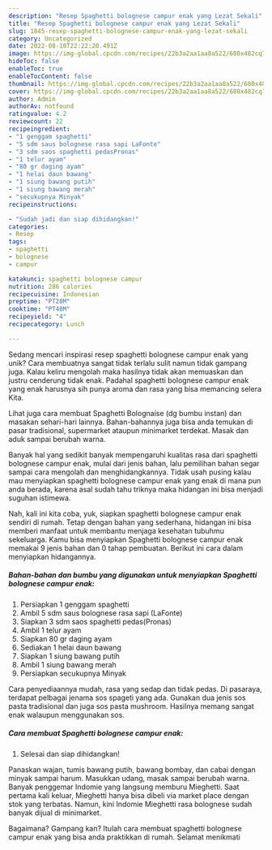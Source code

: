 ```yaml
---
description: "Resep Spaghetti bolognese campur enak yang Lezat Sekali"
title: "Resep Spaghetti bolognese campur enak yang Lezat Sekali"
slug: 1845-resep-spaghetti-bolognese-campur-enak-yang-lezat-sekali
category: Uncategorized
date: 2022-08-10T22:22:20.491Z
image: https://img-global.cpcdn.com/recipes/22b3a2aa1aa8a522/680x482cq70/spaghetti-bolognese-campur-enak-foto-resep-utama.jpg
hideToc: false
enableToc: true
enableTocContent: false
thumbnail: https://img-global.cpcdn.com/recipes/22b3a2aa1aa8a522/680x482cq70/spaghetti-bolognese-campur-enak-foto-resep-utama.jpg
cover: https://img-global.cpcdn.com/recipes/22b3a2aa1aa8a522/680x482cq70/spaghetti-bolognese-campur-enak-foto-resep-utama.jpg
author: Admin
authorAv: notfound
ratingvalue: 4.2
reviewcount: 22
recipeingredient:
- "1 genggam spaghetti"
- "5 sdm saus bolognese rasa sapi LaFonte"
- "3 sdm saos spaghetti pedasPronas"
- "1 telur ayam"
- "80 gr daging ayam"
- "1 helai daun bawang"
- "1 siung bawang putih"
- "1 siung bawang merah"
- "secukupnya Minyak"
recipeinstructions:

- "Sudah jadi dan siap dihidangkan!"
categories:
- Resep
tags:
- spaghetti
- bolognese
- campur

katakunci: spaghetti bolognese campur 
nutrition: 286 calories
recipecuisine: Indonesian
preptime: "PT20M"
cooktime: "PT40M"
recipeyield: "4"
recipecategory: Lunch

---
```





Sedang mencari inspirasi resep spaghetti bolognese campur enak yang unik? Cara membuatnya sangat tidak terlalu sulit namun tidak gampang juga. Kalau keliru mengolah maka hasilnya tidak akan memuaskan dan justru cenderung tidak enak. Padahal spaghetti bolognese campur enak yang enak harusnya sih punya aroma dan rasa yang bisa memancing selera Kita.





Lihat juga cara membuat Spaghetti Bolognaise (dg bumbu instan) dan masakan sehari-hari lainnya. Bahan-bahannya juga bisa anda temukan di pasar tradisional, supermarket ataupun minimarket terdekat. Masak dan aduk sampai berubah warna.

Banyak hal yang sedikit banyak mempengaruhi kualitas rasa dari spaghetti bolognese campur enak, mulai dari jenis bahan, lalu pemilihan bahan segar sampai cara mengolah dan menghidangkannya. Tidak usah pusing kalau mau menyiapkan spaghetti bolognese campur enak yang enak di mana pun anda berada, karena asal sudah tahu triknya maka hidangan ini bisa menjadi suguhan istimewa.






Nah, kali ini kita coba, yuk, siapkan spaghetti bolognese campur enak sendiri di rumah. Tetap dengan bahan yang sederhana, hidangan ini bisa memberi manfaat untuk membantu menjaga kesehatan tubuhmu sekeluarga. Kamu bisa menyiapkan Spaghetti bolognese campur enak memakai 9 jenis bahan dan 0 tahap pembuatan. Berikut ini cara dalam menyiapkan hidangannya.

<!--inarticleads1-->

##### Bahan-bahan dan bumbu yang digunakan untuk menyiapkan Spaghetti bolognese campur enak:

1. Persiapkan 1 genggam spaghetti
1. Ambil 5 sdm saus bolognese rasa sapi (LaFonte)
1. Siapkan 3 sdm saos spaghetti pedas(Pronas)
1. Ambil 1 telur ayam
1. Siapkan 80 gr daging ayam
1. Sediakan 1 helai daun bawang
1. Siapkan 1 siung bawang putih
1. Ambil 1 siung bawang merah
1. Persiapkan secukupnya Minyak


Cara penyediaannya mudah, rasa yang sedap dan tidak pedas. Di pasaraya, terdapat pelbagai jenama sos spageti yang ada. Gunakan dua jenis sos pasta tradisional dan juga sos pasta mushroom. Hasilnya memang sangat enak walaupun menggunakan sos. 

<!--inarticleads2-->

##### Cara membuat Spaghetti bolognese campur enak:


1. Selesai dan siap dihidangkan!

Panaskan wajan, tumis bawang putih, bawang bombay, dan cabai dengan minyak sampai harum. Masukkan udang, masak sampai berubah warna. Banyak penggemar Indomie yang langsung memburu Mieghetti. Saat pertama kali keluar, Mieghetti hanya bisa dibeli via market place dengan stok yang terbatas. Namun, kini Indomie Mieghetti rasa bolognese sudah banyak dijual di minimarket. 

Bagaimana? Gampang kan? Itulah cara membuat spaghetti bolognese campur enak yang bisa anda praktikkan di rumah. Selamat menikmati
